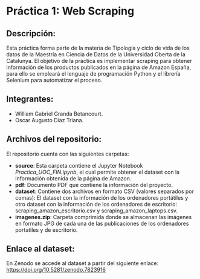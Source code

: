 # Práctica 1: Web Scraping

## Descripción: 

Esta práctica forma parte de la matería de Tipología y ciclo de vida de los datos de la Maestría en Ciencia de Datos de la Universidad Oberta de la Catalunya. El objetivo de la práctica es implementar scraping para obtener información de los productos publicados en la página de Amazon España, para ello se empleará el lenguaje de programación Python y el librería Selenium para automatizar el proceso. 

## Integrantes: 
- William Gabriel Granda Betancourt.
- Oscar Augusto Diaz Triana. 

## Archivos del repositorio: 

El repositorio cuenta con las siguientes carpetas: 

- **source**: Esta carpeta contiene el Jupyter Notebook *Practica_UOC_FIN.ipynb*, el cual permite obtener el dataset con la información obtenida de la página de Amazon.
- **pdf**: Documento PDF que contiene la información del proyecto. 
- **dataset**: Contiene dos archivos en formato CSV (valores separados por comas):  El dataset con la información de los ordenadores portátiles y otro dataset con la información de los ordenadores de escritorio: scraping_amazon_escritorio.csv y scraping_amazon_laptops.csv. 
- **imagenes.zip**: Carpeta comprimida donde se almacenan las imágenes en formato JPG de cada una de las publicaciones de los ordenadores portatiles y de escritorio.

## Enlace al dataset: 
En  Zenodo se accede al dataset a partir del siguiente enlace: https://doi.org/10.5281/zenodo.7823916 
